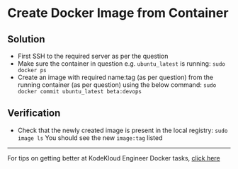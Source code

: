 # Create Docker Image from Container
## Solution
* First SSH to the required server as per the question
* Make sure the container in question e.g. `ubuntu_latest` is running:
`sudo docker ps`
* Create an image with required name:tag (as per question) from the running container (as per question) using the below command:
`sudo docker commit ubuntu_latest beta:devops`

## Verification
* Check that the newly created image is present in the local registry:
`sudo image ls`
You should see the new `image:tag` listed

---
For tips on getting better at KodeKloud Engineer Docker tasks, [click here](./README.md)
